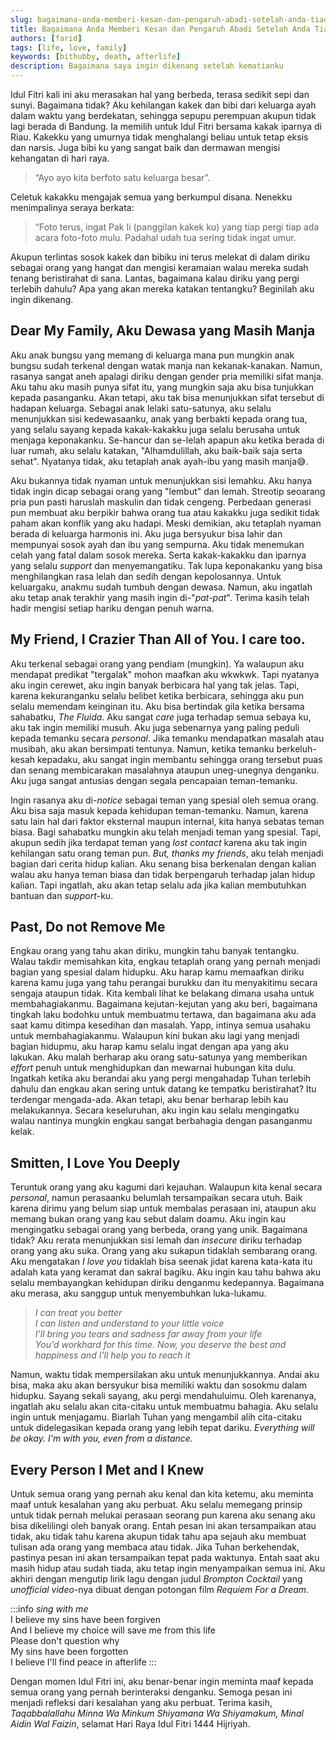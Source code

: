 ```yaml
---
slug: bagaimana-anda-memberi-kesan-dan-pengaruh-abadi-setelah-anda-tiada
title: Bagaimana Anda Memberi Kesan dan Pengaruh Abadi Setelah Anda Tiada?
authors: [farid]
tags: [life, love, family]
keywords: [bithubby, death, afterlife]
description: Bagaimana saya ingin dikenang setelah kematianku
---
```


Idul Fitri kali ini aku merasakan hal yang berbeda, terasa sedikit sepi dan sunyi. Bagaimana tidak? Aku kehilangan kakek dan bibi dari keluarga ayah dalam waktu yang berdekatan, sehingga sepupu perempuan akupun tidak lagi berada di Bandung. Ia memilih untuk Idul Fitri bersama kakak iparnya di Riau. Kakekku yang umurnya tidak menghalangi beliau untuk tetap eksis dan narsis. Juga bibi ku yang sangat baik dan dermawan mengisi kehangatan di hari raya.

> “Ayo ayo kita berfoto satu keluarga besar”.

Celetuk kakakku mengajak semua yang berkumpul disana. Nenekku menimpalinya seraya berkata:

> “Foto terus, ingat Pak Ii (panggilan kakek ku) yang tiap pergi tiap ada acara foto-foto mulu. Padahal udah tua sering tidak ingat umur.

Akupun terlintas sosok kakek dan bibiku ini terus melekat di dalam diriku sebagai orang yang hangat dan mengisi keramaian walau mereka sudah tenang beristirahat di sana. Lantas, bagaimana kalau diriku yang pergi terlebih dahulu? Apa yang akan mereka katakan tentangku? Beginilah aku ingin dikenang.

<!-- truncate -->

## Dear My Family, Aku Dewasa yang Masih Manja

Aku anak bungsu yang memang di keluarga mana pun mungkin anak bungsu sudah terkenal dengan watak manja nan kekanak-kanakan. Namun, rasanya sangat aneh apalagi diriku dengan gender pria memiliki sifat manja. Aku tahu aku masih punya sifat itu, yang mungkin saja aku bisa tunjukkan kepada pasanganku. Akan tetapi, aku tak bisa menunjukkan sifat tersebut di hadapan keluarga. Sebagai anak lelaki satu-satunya, aku selalu menunjukkan sisi kedewasaanku, anak yang berbakti kepada orang tua, yang selalu sayang kepada kakak-kakakku juga selalu berusaha untuk menjaga keponakanku. Se-hancur dan se-lelah apapun aku ketika berada di luar rumah, aku selalu katakan, "Alhamdulillah, aku baik-baik saja serta sehat". Nyatanya tidak, aku tetaplah anak ayah-ibu yang masih manja😅.

Aku bukannya tidak nyaman untuk menunjukkan sisi lemahku. Aku hanya tidak ingin dicap sebagai orang yang "lembut" dan lemah. Streotip seoarang pria pun pasti haruslah maskulin dan tidak cengeng. Perbedaan generasi pun membuat aku berpikir bahwa orang tua atau kakakku juga sedikit tidak paham akan konflik yang aku hadapi. Meski demikian, aku tetaplah nyaman berada di keluarga harmonis ini. Aku juga bersyukur bisa lahir dan mempunyai sosok ayah dan ibu yang sempurna. Aku tidak menemukan celah yang fatal dalam sosok mereka. Serta kakak-kakakku dan iparnya yang selalu _support_ dan menyemangatiku. Tak lupa keponakanku yang bisa menghilangkan rasa lelah dan sedih dengan kepolosannya. Untuk keluargaku, anakmu sudah tumbuh dengan dewasa. Namun, aku ingatlah aku tetap anak terakhir yang masih ingin di-"_pat-pat_". Terima kasih telah hadir mengisi setiap hariku dengan penuh warna.

## My Friend, I Crazier Than All of You. I care too.

Aku terkenal sebagai orang yang pendiam (mungkin). Ya walaupun aku mendapat predikat "tergalak" mohon maafkan aku wkwkwk. Tapi nyatanya aku ingin cerewet, aku ingin banyak berbicara hal yang tak jelas. Tapi, karena kekuranganku selalu belibet ketika berbicara, sehingga aku pun selalu memendam keinginan itu. Aku bisa bertindak gila ketika bersama sahabatku, _The Fluida_. Aku sangat _care_ juga terhadap semua sebaya ku, aku tak ingin memiliki musuh. Aku juga sebenarnya yang paling peduli kepada temanku secara _personal_. Jika temanku mendapatkan masalah atau musibah, aku akan bersimpati tentunya. Namun, ketika temanku berkeluh-kesah kepadaku, aku sangat ingin membantu sehingga orang tersebut puas dan senang membicarakan masalahnya ataupun uneg-unegnya denganku. Aku juga sangat antusias dengan segala pencapaian teman-temanku.

Ingin rasanya aku di-_notice_ sebagai teman yang spesial oleh semua orang. Aku bisa saja masuk kepada kehidupan teman-temanku. Namun, karena satu lain hal dari faktor eksternal maupun internal, kita hanya sebatas teman biasa. Bagi sahabatku mungkin aku telah menjadi teman yang spesial. Tapi, akupun sedih jika terdapat teman yang _lost contact_ karena aku tak ingin kehilangan satu orang teman pun. _But, thanks my friends_, aku telah menjadi bagian dari cerita hidup kalian. Aku senang bisa berkenalan dengan kalian walau aku hanya teman biasa dan tidak berpengaruh terhadap jalan hidup kalian. Tapi ingatlah, aku akan tetap selalu ada jika kalian membutuhkan bantuan dan _support_-ku.

## Past, Do not Remove Me

Engkau orang yang tahu akan diriku, mungkin tahu banyak tentangku. Walau takdir memisahkan kita, engkau tetaplah orang yang pernah menjadi bagian yang spesial dalam hidupku. Aku harap kamu memaafkan diriku karena kamu juga yang tahu perangai burukku dan itu menyakitimu secara sengaja ataupun tidak. Kita kembali lihat ke belakang dimana usaha untuk membahagiakanmu. Bagaimana kejutan-kejutan yang aku beri, bagaimana tingkah laku bodohku untuk membuatmu tertawa, dan bagaimana aku ada saat kamu ditimpa kesedihan dan masalah. Yapp, intinya semua usahaku untuk membahagiakanmu. Walaupun kini bukan aku lagi yang menjadi bagian hidupmu, aku harap kamu selalu ingat dengan apa yang aku lakukan. Aku malah berharap aku orang satu-satunya yang memberikan _effort_ penuh untuk menghidupkan dan mewarnai hubungan kita dulu. Ingatkah ketika aku berandai aku yang pergi mengahadap Tuhan terlebih dahulu dan engkau akan sering untuk datang ke tempatku beristirahat?
Itu terdengar mengada-ada. Akan tetapi, aku benar berharap lebih kau melakukannya. Secara keseluruhan, aku ingin kau selalu mengingatku walau nantinya mungkin engkau sangat berbahagia dengan pasanganmu kelak.

## Smitten, I Love You Deeply

Teruntuk orang yang aku kagumi dari kejauhan. Walaupun kita kenal secara _personal_, namun perasaanku belumlah tersampaikan secara utuh. Baik karena dirimu yang belum siap untuk membalas perasaan ini, ataupun aku memang bukan orang yang kau sebut dalam doamu. Aku ingin kau mengingatku sebagai orang yang berbeda, orang yang unik. Bagaimana tidak? Aku rerata menunjukkan sisi lemah dan _insecure_ diriku terhadap orang yang aku suka. Orang yang aku sukapun tidaklah sembarang orang. Aku mengatakan _I love you_ tidaklah bisa seenak jidat karena kata-kata itu adalah kata yang keramat dan sakral bagiku. Aku ingin kau tahu bahwa aku selalu membayangkan kehidupan diriku denganmu kedepannya. Bagaimana aku merasa, aku sanggup untuk menyembuhkan luka-lukamu.

> _I can treat you better_ <br /> _I can listen and understand to your little voice_ <br /> _I'll bring you tears and sadness far away from your life_ <br /> _You'd workhard for this time. Now, you deserve the best and happiness and I'll help you to reach it_ <br />

Namun, waktu tidak mempersilakan aku untuk menunjukkannya. Andai aku bisa, maka aku akan bersyukur bisa memiliki waktu dan sosokmu dalam hidupku. Sayang sekali sayang, aku pergi mendahuluimu. Oleh karenanya, ingatlah aku selalu akan cita-citaku untuk membuatmu bahagia. Aku selalu ingin untuk menjagamu. Biarlah Tuhan yang mengambil alih cita-citaku untuk didelegasikan kepada orang yang lebih tepat dariku. _Everything will be okay. I'm with you, even from a distance._

## Every Person I Met and I Knew

Untuk semua orang yang pernah aku kenal dan kita ketemu, aku meminta maaf untuk kesalahan yang aku perbuat. Aku selalu memegang prinsip untuk tidak pernah melukai perasaan seorang pun karena aku senang aku bisa dikelilingi oleh banyak orang. Entah pesan ini akan tersampaikan atau tidak, aku tidak tahu karena akupun tidak tahu apa sejauh aku membuat tulisan ada orang yang membaca atau tidak. Jika Tuhan berkehendak, pastinya pesan ini akan tersampaikan tepat pada waktunya. Entah saat aku masih hidup atau sudah tiada, aku tetap ingin menyampaikan semua ini. Aku akhiri dengan mengutip lirik lagu dengan judul _Brompton Cocktail_ yang _unofficial video_-nya dibuat dengan potongan film _Requiem For a Dream_.

:::info _sing with me_
<br />
I believe my sins have been forgiven <br />
And I believe my choice will save me from this life <br />
Please don't question why <br />
My sins have been forgotten <br />
I believe I'll find peace in afterlife
:::

Dengan momen Idul Fitri ini, aku benar-benar ingin meminta maaf kepada semua orang yang pernah berinteraksi denganku. Semoga pesan ini menjadi refleksi dari kesalahan yang aku perbuat. Terima kasih, _Taqabbalallahu Minna Wa Minkum Shiyamana Wa Shiyamakum, Minal Aidin Wal Faizin_, selamat Hari Raya Idul Fitri 1444 Hijriyah.
